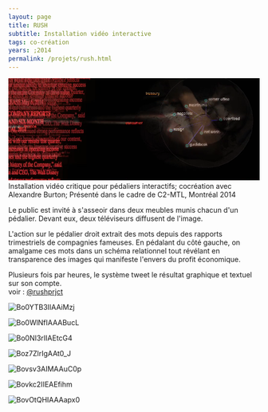```yaml
---
layout: page
title: RUSH
subtitle: Installation vidéo interactive
tags: co-création
years: ;2014
permalink: /projets/rush.html
---
```

![img_rush_01.jpg](../../assets/img/img_rush_01.png)
Installation vidéo critique pour pédaliers interactifs; cocréation avec Alexandre Burton; Présenté dans le cadre de C2-MTL, Montréal 2014

Le public est invité à s'asseoir dans deux meubles munis chacun d'un pédalier. Devant eux, deux téléviseurs diffusent de l'image.  

L'action sur le pédalier droit extrait des mots depuis des rapports trimestriels de compagnies fameuses.  En pédalant du côté gauche,  on amalgame ces mots dans un schéma relationnel tout révélant en transparence des images qui manifeste l'envers du profit économique.

Plusieurs fois par heures,  le système tweet le résultat graphique et textuel sur son compte.  
voir : [@rushprjct](https://twitter.com/rushprjct)

![Bo0YTB3IIAAiMzj](https://pbs.twimg.com/media/Bo0YTB3IIAAiMzj.png:large)       

![Bo0WlNfIAAABucL](https://pbs.twimg.com/media/Bo0WlNfIAAABucL.png:large)    

![Bo0NI3rIIAEtcG4](https://pbs.twimg.com/media/Bo0NI3rIIAEtcG4.png:large)

![Boz7ZlrIgAAt0_J](https://pbs.twimg.com/media/Boz7ZlrIgAAt0_J.png:large)

![Bovsv3AIMAAuC0p](https://pbs.twimg.com/media/Bovsv3AIMAAuC0p.png:large)

![Bovkc2IIEAEfihm](https://pbs.twimg.com/media/Bovkc2IIEAEfihm.png:large)

![BovOtQHIAAAapx0](https://pbs.twimg.com/media/BovOtQHIAAAapx0.png:large)
